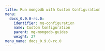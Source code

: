 ```yaml
---
title: Run mongodb with Custom Configuration
menu:
  docs_0.9.0-rc.0:
    identifier: mg-configuration
    name: Custom Configuration
    parent: mg-mongodb-guides
    weight: 27
menu_name: docs_0.9.0-rc.0
---
```


